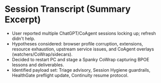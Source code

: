 # Session Transcript (Summary Excerpt)
- User reported multiple ChatGPT/CoAgent sessions locking up; refresh didn't help.
- Hypotheses considered: browser profile corruption, extensions, resource exhaustion, upstream service issues, and CoAgent overlays (watchers/CoWrap/sidecars).
- Decided to restart PC and stage a Spanky CoWrap capturing BPOE lessons and deliverables.
- Identified payload set: Triage advisory, Session Hygiene guardrails, HealthGate preflight update, Continuity resume protocol.

